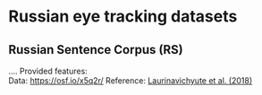 # Russian eye tracking datasets

## Russian Sentence Corpus (RS)

....
Provided features:  
Data: https://osf.io/x5q2r/
Reference: [Laurinavichyute et al. (2018)](https://dspace.spbu.ru/bitstream/11701/8565/1/2017_CogSci_LauraAlex_als_RSC.pdf)
